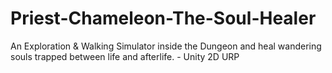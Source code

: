 # Priest-Chameleon-The-Soul-Healer
An Exploration &amp; Walking Simulator inside the Dungeon and heal wandering souls trapped between life and afterlife. - Unity 2D URP
